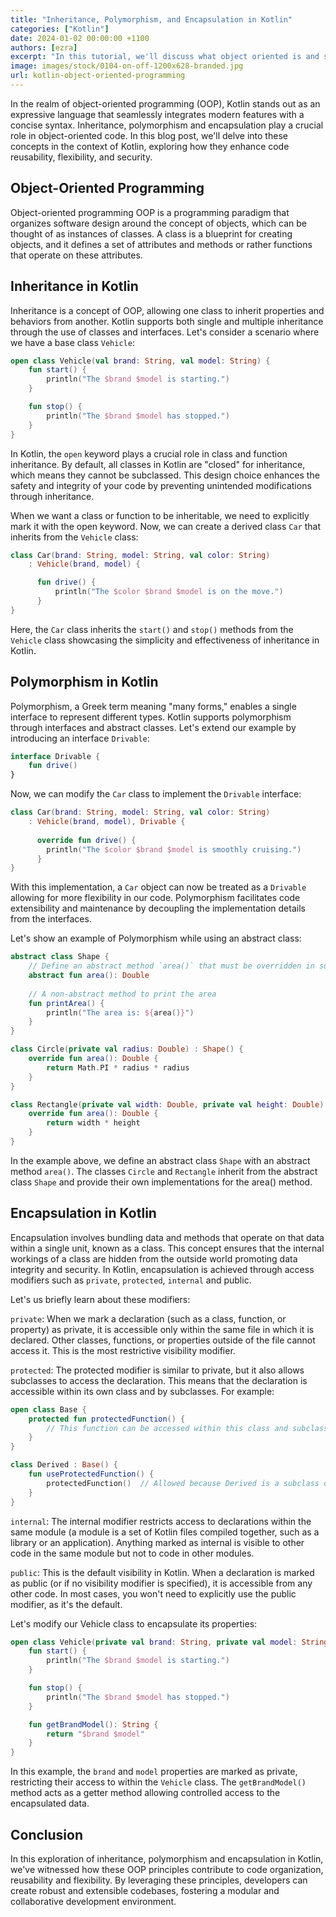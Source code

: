 ```yaml
---
title: "Inheritance, Polymorphism, and Encapsulation in Kotlin"
categories: ["Kotlin"]
date: 2024-01-02 00:00:00 +1100
authors: [ezra]
excerpt: "In this tutorial, we'll discuss what object oriented is and see various example"
image: images/stock/0104-on-off-1200x628-branded.jpg
url: kotlin-object-oriented-programming
---
```


In the realm of object-oriented programming (OOP), Kotlin stands out as an expressive language that seamlessly integrates modern features with a concise syntax. Inheritance, polymorphism and encapsulation play a crucial role in object-oriented code. In this blog post, we'll delve into these concepts in the context of Kotlin, exploring how they enhance code reusability, flexibility, and security.

## Object-Oriented Programming

Object-oriented programming OOP is a programming paradigm that organizes software design around the concept of objects, which can be thought of as instances of classes. A class is a blueprint for creating objects, and it defines a set of attributes and methods or rather functions that operate on these attributes.

## Inheritance in Kotlin
Inheritance is a concept of OOP, allowing one class to inherit properties and behaviors from another. Kotlin supports both single and multiple inheritance through the use of classes and interfaces. Let's consider a scenario where we have a base class `Vehicle`:

```kotlin
open class Vehicle(val brand: String, val model: String) {
    fun start() {
        println("The $brand $model is starting.")
    }

    fun stop() {
        println("The $brand $model has stopped.")
    }
}
```
In Kotlin, the `open` keyword plays a crucial role in class and function inheritance. By default, all classes in Kotlin are "closed" for inheritance, which means they cannot be subclassed. This design choice enhances the safety and integrity of your code by preventing unintended modifications through inheritance.

When we want a class or function to be inheritable, we need to explicitly mark it with the open keyword.
Now, we can create a derived class `Car` that inherits from the `Vehicle` class:

```kotlin
class Car(brand: String, model: String, val color: String) 
    : Vehicle(brand, model) {

      fun drive() {
          println("The $color $brand $model is on the move.")
      }
}
```

Here, the `Car` class inherits the `start()` and `stop()` methods from the `Vehicle` class showcasing the simplicity and effectiveness of inheritance in Kotlin.

## Polymorphism in Kotlin

Polymorphism, a Greek term meaning "many forms," enables a single interface to represent different types. Kotlin supports polymorphism through interfaces and abstract classes. Let's extend our example by introducing an interface `Drivable`:

```kotlin
interface Drivable {
    fun drive()
}
```

Now, we can modify the `Car` class to implement the `Drivable` interface:

```kotlin
class Car(brand: String, model: String, val color: String) 
    : Vehicle(brand, model), Drivable {
        
      override fun drive() { 
        println("The $color $brand $model is smoothly cruising.")
      }
}
```

With this implementation, a `Car` object can now be treated as a `Drivable` allowing for more flexibility in our code. Polymorphism facilitates code extensibility and maintenance by decoupling the implementation details from the interfaces.

Let's show an example of Polymorphism while using an abstract class:
```kotlin
abstract class Shape {
    // Define an abstract method `area()` that must be overridden in subclasses
    abstract fun area(): Double
    
    // A non-abstract method to print the area
    fun printArea() {
        println("The area is: ${area()}")
    }
}

class Circle(private val radius: Double) : Shape() {
    override fun area(): Double {
        return Math.PI * radius * radius
    }
}

class Rectangle(private val width: Double, private val height: Double) : Shape() {
    override fun area(): Double {
        return width * height
    }
}
```
In the example above, we define an abstract class `Shape` with an abstract method `area()`. The classes `Circle` and `Rectangle` inherit from the abstract class `Shape` and provide their own implementations for the area() method.

## Encapsulation in Kotlin

Encapsulation involves bundling data and methods that operate on that data within a single unit, known as a class. This concept ensures that the internal workings of a class are hidden from the outside world promoting data integrity and security. In Kotlin, encapsulation is achieved through access modifiers such as `private`, `protected`, `internal` and public.

Let's us briefly learn about these modifiers:

`private`: When we mark a declaration (such as a class, function, or property) as private, it is accessible only within the same file in which it is declared. Other classes, functions, or properties outside of the file cannot access it. This is the most restrictive visibility modifier.

`protected`: The protected modifier is similar to private, but it also allows subclasses to access the declaration. This means that the declaration is accessible within its own class and by subclasses. For example:

```kotlin
open class Base {
    protected fun protectedFunction() {
        // This function can be accessed within this class and subclasses
    }
}

class Derived : Base() {
    fun useProtectedFunction() {
        protectedFunction()  // Allowed because Derived is a subclass of Base
    }
}
```

`internal`: The internal modifier restricts access to declarations within the same module (a module is a set of Kotlin files compiled together, such as a library or an application). Anything marked as internal is visible to other code in the same module but not to code in other modules.

`public`: This is the default visibility in Kotlin. When a declaration is marked as public (or if no visibility modifier is specified), it is accessible from any other code. In most cases, you won't need to explicitly use the public modifier, as it's the default.

Let's modify our Vehicle class to encapsulate its properties:

```kotlin
open class Vehicle(private val brand: String, private val model: String) {
    fun start() {
        println("The $brand $model is starting.")
    }

    fun stop() {
        println("The $brand $model has stopped.")
    }

    fun getBrandModel(): String {
        return "$brand $model"
    }
}
```

In this example, the `brand` and `model` properties are marked as private, restricting their access to within the `Vehicle` class. The `getBrandModel()` method acts as a getter method allowing controlled access to the encapsulated data.

## Conclusion

In this exploration of inheritance, polymorphism and encapsulation in Kotlin, we've witnessed how these OOP principles contribute to code organization, reusability and flexibility. By leveraging these principles, developers can create robust and extensible codebases, fostering a modular and collaborative development environment.